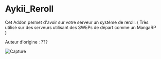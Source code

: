 # Aykii_Reroll
Cet Addon permet d'avoir sur votre serveur un système de reroll. ( Très utilisé sur des serveurs utilisant des SWEPs de départ comme un MangaRP )


Auteur d'origine : ???



![Capture](https://user-images.githubusercontent.com/50057596/236692834-502d9c77-6111-4874-981d-99f0e86b1113.PNG)
